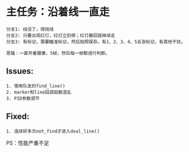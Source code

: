 # 主任务：沿着线一直走
    分支1: 线没了，得找线
    分支2: 只要出现红灯，红灯立刻停；红灯撤回就继续走
    分支3: 有标记，需要瞄准标记，然后拍照保存。有1、2、3、4、5五张标记，有其他干扰。

    思路：一直开着摄像，5帧，然后每一帧都进行判断。

## Issues:
    1. 使用队友的find_line()
    2. marker和line回调函数混乱
    3. PID参数调节

## Fixed:
    1. 连续好多次not_find才进入deal_line()

PS：性能严重不足
